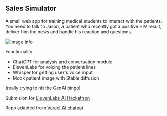 ## Sales Simulator

A small web app for training medical students to interact with the patients.
You need to talk to Jason, a patient who recently got a positive HIV result, deliver him the news and handle his reaction and questions.

![image info](app_example.png)

Functionality

- ChatGPT for analysis and conversation module
- ElevenLabs for voicing the patient lines
- Whisper for getting user's voice input
- Mock patient image with Stable diffusion

(really trying to hit the GenAI bingo)

Submision for [ElevenLabs AI Hackathon](https://lablab.ai/event/eleven-labs-ai-hackathon)

Repo adapted from [Vercel AI chatbot](https://github.com/vercel-labs/ai-chatbot/tree/main)
